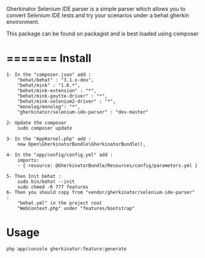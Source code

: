 Gherkinator Selenium IDE parser is a simple parser which allows you to convert Selenium IDE tests and
try your scenarios under a behat gherkin environment.

This package can be found on packagist and is best loaded using composer

=======
Install
=======
    1- In the "composer.json" add :
        "behat/behat" : "3.1.x-dev",
        "behat/mink" : "1.6.*",
        "behat/mink-extension" : "*",
        "behat/mink-goutte-driver" : "*",
        "behat/mink-selenium2-driver" : "*",
        "monolog/monolog": "*",
        "gherkinator/selenium-ide-parser" : "dev-master"
    
    2- Update the composer
        sudo composer update

    3- In the "AppKernel.php" add :
        new Open\GherkinatorBundle\GherkinatorBundle(),

    4- In the "app/config/config.yml" add :
        imports:
        - { resource: @GherkinatorBundle/Resources/config/parameters.yml }
    
    5- Then Init behat :
        sudo bin/behat --init
        sudo chmod -R 777 features
    6- Then you should copy from "vendor/gherkinator/selenium-ide-parser" :
        "behat.yml" in the project root
        "WebContext.php" under "features/bootstrap"

Usage
=====
    php app/console gherkinator:feature:generate